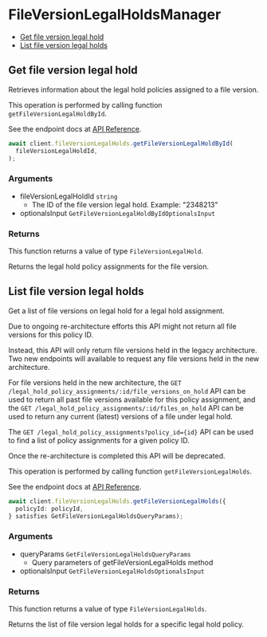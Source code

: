 # FileVersionLegalHoldsManager

- [Get file version legal hold](#get-file-version-legal-hold)
- [List file version legal holds](#list-file-version-legal-holds)

## Get file version legal hold

Retrieves information about the legal hold policies
assigned to a file version.

This operation is performed by calling function `getFileVersionLegalHoldById`.

See the endpoint docs at
[API Reference](https://developer.box.com/reference/get-file-version-legal-holds-id/).

<!-- sample get_file_version_legal_holds_id -->

```ts
await client.fileVersionLegalHolds.getFileVersionLegalHoldById(
  fileVersionLegalHoldId,
);
```

### Arguments

- fileVersionLegalHoldId `string`
  - The ID of the file version legal hold. Example: "2348213"
- optionalsInput `GetFileVersionLegalHoldByIdOptionalsInput`

### Returns

This function returns a value of type `FileVersionLegalHold`.

Returns the legal hold policy assignments for the file version.

## List file version legal holds

Get a list of file versions on legal hold for a legal hold
assignment.

Due to ongoing re-architecture efforts this API might not return all file
versions for this policy ID.

Instead, this API will only return file versions held in the legacy
architecture. Two new endpoints will available to request any file versions
held in the new architecture.

For file versions held in the new architecture, the `GET
/legal_hold_policy_assignments/:id/file_versions_on_hold` API can be used to
return all past file versions available for this policy assignment, and the
`GET /legal_hold_policy_assignments/:id/files_on_hold` API can be used to
return any current (latest) versions of a file under legal hold.

The `GET /legal_hold_policy_assignments?policy_id={id}` API can be used to
find a list of policy assignments for a given policy ID.

Once the re-architecture is completed this API will be deprecated.

This operation is performed by calling function `getFileVersionLegalHolds`.

See the endpoint docs at
[API Reference](https://developer.box.com/reference/get-file-version-legal-holds/).

<!-- sample get_file_version_legal_holds -->

```ts
await client.fileVersionLegalHolds.getFileVersionLegalHolds({
  policyId: policyId,
} satisfies GetFileVersionLegalHoldsQueryParams);
```

### Arguments

- queryParams `GetFileVersionLegalHoldsQueryParams`
  - Query parameters of getFileVersionLegalHolds method
- optionalsInput `GetFileVersionLegalHoldsOptionalsInput`

### Returns

This function returns a value of type `FileVersionLegalHolds`.

Returns the list of file version legal holds for a specific legal
hold policy.
